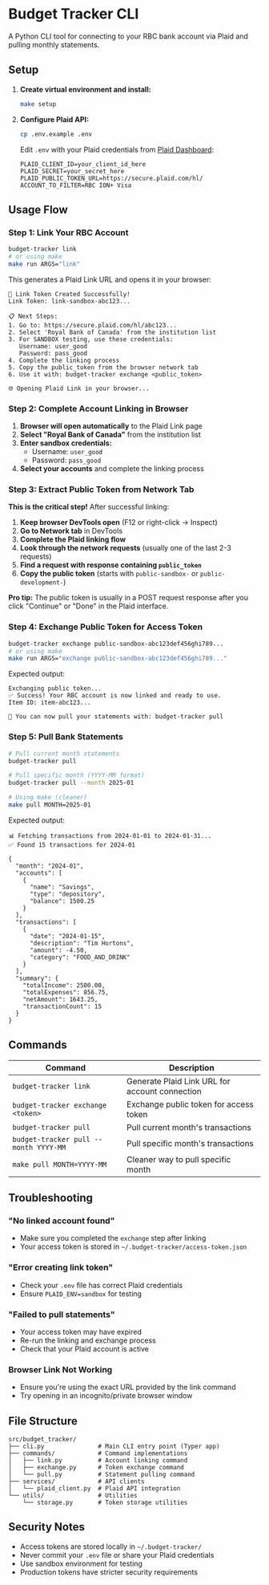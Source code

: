 # Budget Tracker CLI

A Python CLI tool for connecting to your RBC bank account via Plaid and pulling monthly statements.

## Setup

1. **Create virtual environment and install:**
   ```bash
   make setup
   ```

2. **Configure Plaid API:**
   ```bash
   cp .env.example .env
   ```
   
   Edit `.env` with your Plaid credentials from [Plaid Dashboard](https://dashboard.plaid.com/):
   ```env
   PLAID_CLIENT_ID=your_client_id_here
   PLAID_SECRET=your_secret_here
   PLAID_PUBLIC_TOKEN_URL=https://secure.plaid.com/hl/
   ACCOUNT_TO_FILTER=RBC ION+ Visa
   ```

## Usage Flow

### Step 1: Link Your RBC Account

```bash
budget-tracker link
# or using make
make run ARGS="link"
```

This generates a Plaid Link URL and opens it in your browser:
```
🔗 Link Token Created Successfully!
Link Token: link-sandbox-abc123...

📋 Next Steps:
1. Go to: https://secure.plaid.com/hl/abc123...
2. Select 'Royal Bank of Canada' from the institution list
3. For SANDBOX testing, use these credentials:
   Username: user_good
   Password: pass_good
4. Complete the linking process
5. Copy the public_token from the browser network tab
6. Use it with: budget-tracker exchange <public_token>

🌐 Opening Plaid Link in your browser...
```

### Step 2: Complete Account Linking in Browser

1. **Browser will open automatically** to the Plaid Link page
2. **Select "Royal Bank of Canada"** from the institution list
3. **Enter sandbox credentials:**
   - Username: `user_good`
   - Password: `pass_good`
4. **Select your accounts** and complete the linking process

### Step 3: Extract Public Token from Network Tab

**This is the critical step!** After successful linking:

1. **Keep browser DevTools open** (F12 or right-click → Inspect)
2. **Go to Network tab** in DevTools
3. **Complete the Plaid linking flow** 
4. **Look through the network requests** (usually one of the last 2-3 requests)
5. **Find a request with response containing `public_token`**
6. **Copy the public token** (starts with `public-sandbox-` or `public-development-`)

**Pro tip:** The public token is usually in a POST request response after you click "Continue" or "Done" in the Plaid interface.

### Step 4: Exchange Public Token for Access Token

```bash
budget-tracker exchange public-sandbox-abc123def456ghi789...
# or using make
make run ARGS="exchange public-sandbox-abc123def456ghi789..."
```

Expected output:
```
Exchanging public token...
✅ Success! Your RBC account is now linked and ready to use.
Item ID: item-abc123...

🎉 You can now pull your statements with: budget-tracker pull
```

### Step 5: Pull Bank Statements

```bash
# Pull current month statements
budget-tracker pull

# Pull specific month (YYYY-MM format)
budget-tracker pull --month 2025-01

# Using make (cleaner)
make pull MONTH=2025-01
```

Expected output:
```
📊 Fetching transactions from 2024-01-01 to 2024-01-31...
✅ Found 15 transactions for 2024-01

{
  "month": "2024-01",
  "accounts": [
    {
      "name": "Savings",
      "type": "depository",
      "balance": 1500.25
    }
  ],
  "transactions": [
    {
      "date": "2024-01-15",
      "description": "Tim Hortons",
      "amount": -4.50,
      "category": "FOOD_AND_DRINK"
    }
  ],
  "summary": {
    "totalIncome": 2500.00,
    "totalExpenses": 856.75,
    "netAmount": 1643.25,
    "transactionCount": 15
  }
}
```

## Commands

| Command | Description |
|---------|-------------|
| `budget-tracker link` | Generate Plaid Link URL for account connection |
| `budget-tracker exchange <token>` | Exchange public token for access token |
| `budget-tracker pull` | Pull current month's transactions |
| `budget-tracker pull --month YYYY-MM` | Pull specific month's transactions |
| `make pull MONTH=YYYY-MM` | Cleaner way to pull specific month |

## Troubleshooting

### "No linked account found"
- Make sure you completed the `exchange` step after linking
- Your access token is stored in `~/.budget-tracker/access-token.json`

### "Error creating link token"
- Check your `.env` file has correct Plaid credentials
- Ensure `PLAID_ENV=sandbox` for testing

### "Failed to pull statements"
- Your access token may have expired
- Re-run the linking and exchange process
- Check that your Plaid account is active

### Browser Link Not Working
- Ensure you're using the exact URL provided by the link command
- Try opening in an incognito/private browser window

## File Structure

```
src/budget_tracker/
├── cli.py               # Main CLI entry point (Typer app)
├── commands/            # Command implementations
│   ├── link.py          # Account linking command
│   ├── exchange.py      # Token exchange command
│   └── pull.py          # Statement pulling command
├── services/            # API clients
│   └── plaid_client.py  # Plaid API integration
└── utils/               # Utilities
    └── storage.py       # Token storage utilities
```

## Security Notes

- Access tokens are stored locally in `~/.budget-tracker/`
- Never commit your `.env` file or share your Plaid credentials
- Use sandbox environment for testing
- Production tokens have stricter security requirements